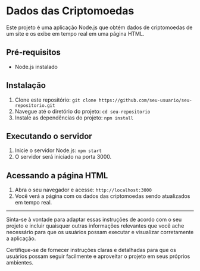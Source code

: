 # Dados das Criptomoedas

Este projeto é uma aplicação Node.js que obtém dados de criptomoedas de um site e os exibe em tempo real em uma página HTML.

## Pré-requisitos

- Node.js instalado

## Instalação

1. Clone este repositório: `git clone https://github.com/seu-usuario/seu-repositorio.git`
2. Navegue até o diretório do projeto: `cd seu-repositorio`
3. Instale as dependências do projeto: `npm install`

## Executando o servidor

1. Inicie o servidor Node.js: `npm start`
2. O servidor será iniciado na porta 3000.

## Acessando a página HTML

1. Abra o seu navegador e acesse: `http://localhost:3000`
2. Você verá a página com os dados das criptomoedas sendo atualizados em tempo real.

---

Sinta-se à vontade para adaptar essas instruções de acordo com o seu projeto e incluir quaisquer outras informações relevantes que você ache necessário para que os usuários possam executar e visualizar corretamente a aplicação.

Certifique-se de fornecer instruções claras e detalhadas para que os usuários possam seguir facilmente e aproveitar o projeto em seus próprios ambientes.
